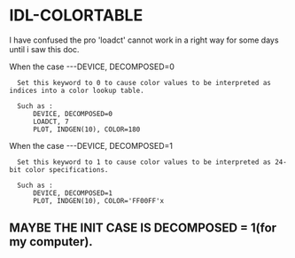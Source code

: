 # IDL-COLORTABLE

I have confused the pro 'loadct' cannot work in a right way for some days until i saw this doc.

When the case ---DEVICE, DECOMPOSED=0

      Set this keyword to 0 to cause color values to be interpreted as indices into a color lookup table.
      
      Such as :
          DEVICE, DECOMPOSED=0
          LOADCT, 7
          PLOT, INDGEN(10), COLOR=180
      
When the case ---DEVICE, DECOMPOSED=1

      Set this keyword to 1 to cause color values to be interpreted as 24-bit color specifications. 
      
      Such as :
          DEVICE, DECOMPOSED=1
          PLOT, INDGEN(10), COLOR='FF00FF'x      

      
## MAYBE THE INIT CASE IS DECOMPOSED = 1(for my computer).

